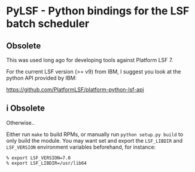 PyLSF - Python bindings for the LSF batch scheduler
===================================================

Obsolete
--------

This was used long ago for developing tools against Platform LSF 7.

For the current LSF version (>= v9) from IBM, I suggest you look at the python API provided by IBM:

https://github.com/PlatformLSF/platform-python-lsf-api



i 
Obsolete
--------

Otherwise..

Either run `make` to build RPMs, or manually run `python setup.py build` to only
build the module. You may want set and export the `LSF_LIBDIR` and `LSF_VERSION`
environment variables beforehand, for instance:

    % export LSF_VERSION=7.0
    % export LSF_LIBDIR=/usr/lib64
